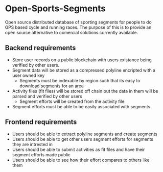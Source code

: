 # Open-Sports-Segments
Open source distributed database of sporting segments for people to do GPS based cycle and running races. The purpose of this is to provide an open source alternative to comercial solutions currently available.

## Backend requirements
 * Store user records on a public blockchain with users existance being verified by other users.
 * Segment data will be stored as a compressed polyline encripted with a user owned key 
   * Segments must be indexable by region such that its easy to download segments for an area
 * Activity files (fit files) will be stored off chain but the data in them will be parsed and verified by other users
   * Segment efforts will be created from the activity file
 * Segment efforts must be able to be easily associated with segments
  
 
## Frontend requirements
 * Users should be able to extract polyline segments and create segments
 * Users should be able to get other users segment efforts for segments they are intrested in
 * Users should be able to submit activities as fit files and have their segment efforts made public
 * Users should be able to see how their effort compares to others like them
 
 
